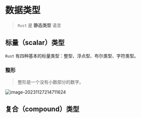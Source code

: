 # 数据类型

>   `Rust` 是 **静态类型** 语言

## 标量（scalar）类型

`Rust` 有四种基本的标量类型：整型、浮点型、布尔类型、字符类型。

### 整形

>   整形是一个没有小数部分的数字。

![image-20231127214711624](https://qiniucloud.qishilong.space/images/image-20231127214711624.png)

## 复合（compound）类型

